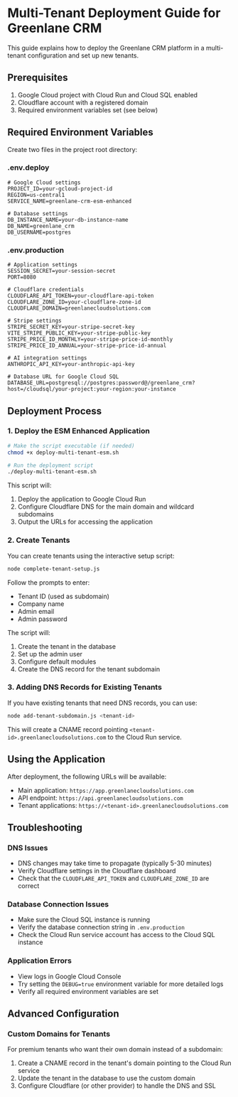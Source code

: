 # Multi-Tenant Deployment Guide for Greenlane CRM

This guide explains how to deploy the Greenlane CRM platform in a multi-tenant configuration and set up new tenants.

## Prerequisites

1. Google Cloud project with Cloud Run and Cloud SQL enabled
2. Cloudflare account with a registered domain
3. Required environment variables set (see below)

## Required Environment Variables

Create two files in the project root directory:

### .env.deploy

```
# Google Cloud settings
PROJECT_ID=your-gcloud-project-id
REGION=us-central1
SERVICE_NAME=greenlane-crm-esm-enhanced

# Database settings
DB_INSTANCE_NAME=your-db-instance-name
DB_NAME=greenlane_crm
DB_USERNAME=postgres
```

### .env.production

```
# Application settings
SESSION_SECRET=your-session-secret
PORT=8080

# Cloudflare credentials
CLOUDFLARE_API_TOKEN=your-cloudflare-api-token
CLOUDFLARE_ZONE_ID=your-cloudflare-zone-id
CLOUDFLARE_DOMAIN=greenlanecloudsolutions.com

# Stripe settings
STRIPE_SECRET_KEY=your-stripe-secret-key
VITE_STRIPE_PUBLIC_KEY=your-stripe-public-key
STRIPE_PRICE_ID_MONTHLY=your-stripe-price-id-monthly
STRIPE_PRICE_ID_ANNUAL=your-stripe-price-id-annual

# AI integration settings
ANTHROPIC_API_KEY=your-anthropic-api-key

# Database URL for Google Cloud SQL
DATABASE_URL=postgresql://postgres:password@/greenlane_crm?host=/cloudsql/your-project:your-region:your-instance
```

## Deployment Process

### 1. Deploy the ESM Enhanced Application

```bash
# Make the script executable (if needed)
chmod +x deploy-multi-tenant-esm.sh

# Run the deployment script
./deploy-multi-tenant-esm.sh
```

This script will:
1. Deploy the application to Google Cloud Run
2. Configure Cloudflare DNS for the main domain and wildcard subdomains
3. Output the URLs for accessing the application

### 2. Create Tenants

You can create tenants using the interactive setup script:

```bash
node complete-tenant-setup.js
```

Follow the prompts to enter:
- Tenant ID (used as subdomain)
- Company name
- Admin email
- Admin password

The script will:
1. Create the tenant in the database
2. Set up the admin user
3. Configure default modules
4. Create the DNS record for the tenant subdomain

### 3. Adding DNS Records for Existing Tenants

If you have existing tenants that need DNS records, you can use:

```bash
node add-tenant-subdomain.js <tenant-id>
```

This will create a CNAME record pointing `<tenant-id>.greenlanecloudsolutions.com` to the Cloud Run service.

## Using the Application

After deployment, the following URLs will be available:

- Main application: `https://app.greenlanecloudsolutions.com`
- API endpoint: `https://api.greenlanecloudsolutions.com`
- Tenant applications: `https://<tenant-id>.greenlanecloudsolutions.com`

## Troubleshooting

### DNS Issues

- DNS changes may take time to propagate (typically 5-30 minutes)
- Verify Cloudflare settings in the Cloudflare dashboard
- Check that the `CLOUDFLARE_API_TOKEN` and `CLOUDFLARE_ZONE_ID` are correct

### Database Connection Issues

- Make sure the Cloud SQL instance is running
- Verify the database connection string in `.env.production`
- Check the Cloud Run service account has access to the Cloud SQL instance

### Application Errors

- View logs in Google Cloud Console
- Try setting the `DEBUG=true` environment variable for more detailed logs
- Verify all required environment variables are set

## Advanced Configuration

### Custom Domains for Tenants

For premium tenants who want their own domain instead of a subdomain:

1. Create a CNAME record in the tenant's domain pointing to the Cloud Run service
2. Update the tenant in the database to use the custom domain
3. Configure Cloudflare (or other provider) to handle the DNS and SSL